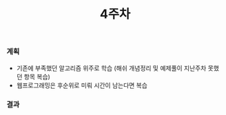 ﻿---
title: "4주차"
---

### 계획
  - 기존에 부족했던 알고리즘 위주로 학습 (해쉬 개념정리 및 예제풀이 지난주차 못했던 항목 복습)
  - 웹프로그래밍은 후순위로 미뤄 시간이 남는다면 복습

### 결과
  
    
    


